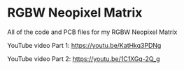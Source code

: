 # RGBW Neopixel Matrix

All of the code and PCB files for my RGBW Neopixel Matrix

YouTube video Part 1: https://youtu.be/KatHkq3PDNg

YouTube video Part 2: https://youtu.be/1C1XGq-2Q_g

